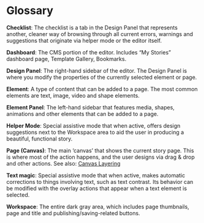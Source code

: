 # Glossary

**Checklist**:
The checklist is a tab in the Design Panel that represents another, cleaner way of browsing through all current errors, warnings and suggestions that originate via helper mode or the editor itself.

**Dashboard**:
The CMS portion of the editor. Includes “My Stories” dashboard page, Template Gallery, Bookmarks.

**Design Panel**: 
The right-hand sidebar of the editor. The Design Panel is where you modify the properties of the currently selected element or page.

**Element**: 
A type of content that can be added to a page. The most common elements are text, image, video and shape elements.

**Element Panel**:
The left-hand sidebar that features media, shapes, animations and other elements that can be added to a page.

**Helper Mode**:
Special assistive mode that when active, offers design suggestions next to the Workspace area to aid the user in producing a beautiful, functional story.

**Page (Canvas)**:
The main ‘canvas’ that shows the current story page. This is where most of the action happens, and the user designs via drag & drop and other actions.
See also: [Canvas Layering](./canvas.md)

**Text magic**:
Special assistive mode that when active, makes automatic corrections to things involving text, such as text contrast. Its behavior can be modified with the overlay actions that appear when a text element is selected.

**Workspace**:
The entire dark gray area, which includes page thumbnails, page and title and publishing/saving-related buttons.
